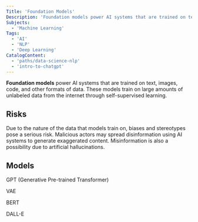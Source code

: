 ```yaml
---
Title: 'Foundation Models'
Description: 'Foundation models power AI systems that are trained on text, images, code, and other formats of data.'
Subjects:
  - 'Machine Learning'
Tags:
  - 'AI'
  - 'NLP'
  - 'Deep Learning'
CatalogContent:
  - 'paths/data-science-nlp'
  - 'intro-to-chatgpt'
---
```


**Foundation models** power AI systems that are trained on text, images, code, and other formats of data. These models train on large amounts of unlabeled data from the internet through self-supervised learning.

## Risks

Due to the nature of the data that models train on, biases and stereotypes pose a serious risk. Malicious actors may spread disinformation using AI systems to generate exaggerated content. Misinformation is also a possibility due to artificial hallucinations.

## Models

GPT (Generative Pre-trained Transformer)

VAE

BERT

DALL-E
